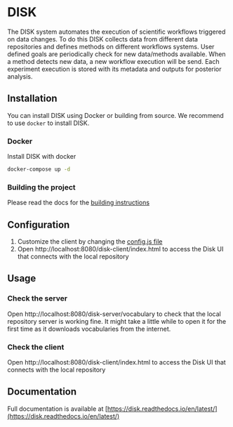 
# DISK

The DISK system automates the execution of scientific workflows triggered 
on data changes. To do this DISK collects data from different data repositories
and defines methods on different workflows systems. User defined goals are 
periodically check for new data/methods available. When a method detects new data,
a new workflow execution will be send. Each experiment execution is stored with its
metadata and outputs for posterior analysis.

## Installation

You can install DISK using Docker or building from source.
We recommend to use `docker` to install DISK. 


### Docker

Install DISK with docker

```bash
docker-compose up -d
```

### Building the project

Please read the docs for the [building instructions](./building.md)

## Configuration

1. Customize the client by changing the [config.js file](./config.js)
2. Open http://localhost:8080/disk-client/index.html to access the Disk UI that connects with the local repository

## Usage

### Check the server

Open http://localhost:8080/disk-server/vocabulary to check that the local repository server is working fine. It might take a little while to open it for the first time as it downloads vocabularies from the internet.

### Check the client

Open http://localhost:8080/disk-client/index.html to access the Disk UI that connects with the local repository

## Documentation

Full documentation is available at [https://disk.readthedocs.io/en/latest/](https://disk.readthedocs.io/en/latest/)